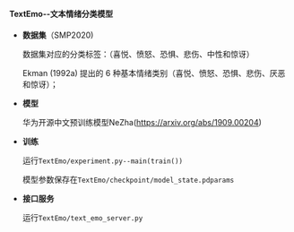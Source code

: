 #### TextEmo--文本情绪分类模型

+ **数据集**（SMP2020)

  数据集对应的分类标签：（喜悦、愤怒、恐惧、悲伤、中性和惊讶）

  Ekman (1992a) 提出的 6 种基本情绪类别（喜悦、愤怒、恐惧、悲伤、厌恶和惊讶）；

+ **模型**

  华为开源中文预训练模型NeZha(https://arxiv.org/abs/1909.00204)

+ **训练**

  运行`TextEmo/experiment.py--main(train())`

  模型参数保存在`TextEmo/checkpoint/model_state.pdparams`

+ **接口服务**

  运行`TextEmo/text_emo_server.py`